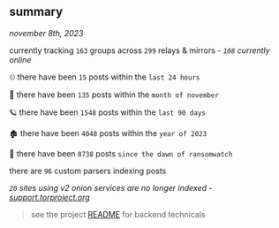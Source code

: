 
## summary
_november 8th, 2023_

currently tracking `163` groups across `299` relays & mirrors - _`108` currently online_

⏲ there have been `15` posts within the `last 24 hours`

🦈 there have been `135` posts within the `month of november`

🪐 there have been `1548` posts within the `last 90 days`

🏚 there have been `4048` posts within the `year of 2023`

🦕 there have been `8738` posts `since the dawn of ransomwatch`

there are `96` custom parsers indexing posts

_`20` sites using v2 onion services are no longer indexed - [support.torproject.org](https://support.torproject.org/onionservices/v2-deprecation/)_

> see the project [README](https://github.com/joshhighet/ransomwatch#ransomwatch--) for backend technicals
